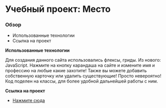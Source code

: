 # Учебный проект: Место

### Обзор

* Использованные технологии
* Ссылка на проект

**Использованные технологии**

Для создания данного сайта использовались флексы, гриды. Из нового: JavaScript. Нажмите на кнопку карандаша на сайте и измените имя и профессию на любые какие захотите! Также вы можете добавить собственную карточку или удалить существующие! Просто невероятно!
Код поделен на классы, для более удобной дальнейшей работы с ним.

**Ссылка на проект**

* [Нажмите сюда](https://gendrarium.github.io/mesto/)


